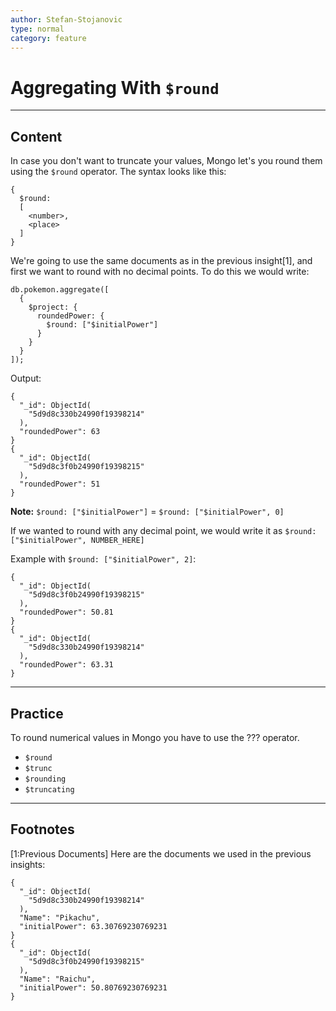 ```yaml
---
author: Stefan-Stojanovic
type: normal
category: feature
---
```


# Aggregating With `$round`


---

## Content

In case you don't want to truncate your values, Mongo let's you round them using the `$round` operator. The syntax looks like this:

```plain-text
{ 
  $round:  
  [ 
    <number>, 
    <place>
  ] 
}
```

We're going to use the same documents as in the previous insight[1], and first we want to round with no decimal points. To do this we would write:

```plain-text
db.pokemon.aggregate([
  {
    $project: {
      roundedPower: {
        $round: ["$initialPower"]
      }
    }
  }
]);
```

Output:

```plain-text
{   
  "_id": ObjectId(
    "5d9d8c330b24990f19398214"
  ), 
  "roundedPower": 63
}
{   
  "_id": ObjectId(
    "5d9d8c3f0b24990f19398215"
  ),
  "roundedPower": 51
}
```

**Note:** `$round: ["$initialPower"]` = `$round: ["$initialPower", 0]` 

If we wanted to round with any decimal point, we would write it as `$round: ["$initialPower", NUMBER_HERE]` 

Example with `$round: ["$initialPower", 2]`:

```plain-text
{   
  "_id": ObjectId(
    "5d9d8c3f0b24990f19398215"
  ),
  "roundedPower": 50.81
}
{   
  "_id": ObjectId(
    "5d9d8c330b24990f19398214"
  ), 
  "roundedPower": 63.31
}
```


---

## Practice

To round numerical values in Mongo you have to use the ??? operator.

- `$round`
- `$trunc`
- `$rounding`
- `$truncating`


---

## Footnotes

[1:Previous Documents]
Here are the documents we used in the previous insights:

```plain-text
{ 
  "_id": ObjectId(
    "5d9d8c330b24990f19398214"
  ),
  "Name": "Pikachu", 
  "initialPower": 63.30769230769231 
}
{ 
  "_id": ObjectId(
    "5d9d8c3f0b24990f19398215"
  ),
  "Name": "Raichu", 
  "initialPower": 50.80769230769231 
}
```
 

